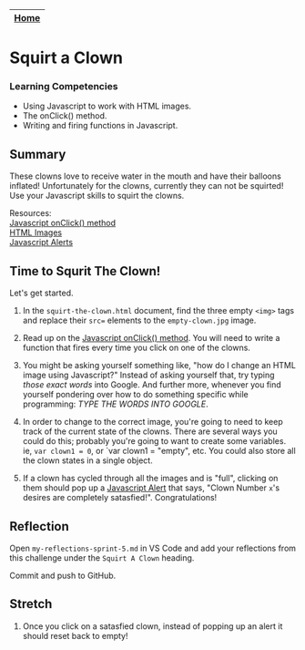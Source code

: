 [Home](../README.md)|
---|

# Squirt a Clown

### Learning Competencies

- Using Javascript to work with HTML images.
- The onClick() method.
- Writing and firing functions in Javascript.

## Summary

These clowns love to receive water in the mouth and have their balloons inflated!
Unfortunately for the clowns, currently they can not be squirted! 
Use your Javascript skills to squirt the clowns.

Resources:\
[Javascript onClick() method](https://www.w3schools.com/jsref/event_onclick.asp)\
[HTML Images](https://www.w3schools.com/html/html_images.asp)\
[Javascript Alerts](https://www.w3schools.com/jsref/met_win_alert.asp)

## Time to Squrit The Clown!

Let's get started.

1. In the `squirt-the-clown.html` document, find the three empty `<img>` tags and replace their `src=` elements to the `empty-clown.jpg` image.

2. Read up on the [Javascript onClick() method](https://www.w3schools.com/jsref/event_onclick.asp).
You will need to write a function that fires every time you click on one of the clowns.

3. You might be asking yourself something like, "how do I change an HTML image using Javascript?"
Instead of asking yourself that, try typing _those exact words_ into Google. And further more, whenever you find yourself pondering over how to do something specific while programming: *TYPE THE WORDS INTO GOOGLE*.

4. In order to change to the correct image, you're going to need to keep track of the current state of the clowns. There are several ways you could do this; probably you're going to want to create some variables. ie, `var clown1 = 0`, or `var clown1 = "empty", etc. You could also store all the clown states in a single object. 

5. If a clown has cycled through all the images and is "full", clicking on them should pop up a [Javascript Alert](https://www.w3schools.com/jsref/met_win_alert.asp) that says, "Clown Number `x`'s desires are completely satasfied!". Congratulations! 

## Reflection

Open `my-reflections-sprint-5.md` in VS Code and add your reflections from this challenge under the `Squirt A Clown` heading.

Commit and push to GitHub.

## Stretch

1. Once you click on a satasfied clown, instead of popping up an alert it should reset back to empty!